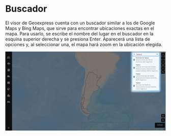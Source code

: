 # Buscador

El visor de Geoexpress cuenta con un buscador similar a los de Google Maps y Bing Maps, que sirve para encontrar ubicaciones exactas en el mapa. Para usarlo, se escribe el nombre del lugar en el buscador en la esquina superior derecha y se presiona Enter. Aparecerá una lista de opciones y, al seleccionar una, el mapa hará zoom en la ubicación elegida.

![](../images/search1.png)
